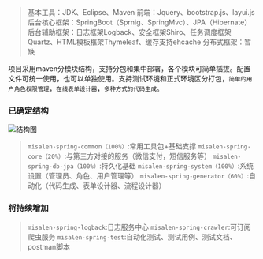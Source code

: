 >基本工具：JDK、Eclipse、Maven
>前端：Jquery、bootstrap.js、layui.js
>后台核心框架：SpringBoot（Sprnig、SpringMvc）、JPA（Hibernate）
>后台辅助框架：日志框架Logback、安全框架Shiro、任务调度框架Quartz、HTML模板框架Thymeleaf、缓存支持ehcache
>分布式框架：暂缺

项目采用maven分模块结构，支持分包和集中部署，各个模块可简单插拔。配置文件可统一使用，也可以单独使用。支持测试环境和正式环境区分打包，`简单的用户角色权限管理`，`在线表单设计器`，`多种方式的代码生成`。
### 已确定结构
![结构图](http://zhaoguochao.com/images/msialenbootstructure.png)
>`misalen-spring-common（100%）`:常用工具包+基础支撑
>`misalen-spring-core（20%）`:与第三方对接的服务（微信支付，短信服务等）
>`misalen-spring-db-jpa（100%）`:持久化基础
>`misalen-spring-system（100%）`:系统设置（管理员、角色、用户管理等）
>`misalen-spring-generator（60%）`:自动化（代码生成、表单设计器、流程设计器）

### 将持续增加
>`misalen-spring-logback`:日志服务中心
>`misalen-spring-crawler`:可订阅爬虫服务
>`misalen-spring-test`:自动化测试、测试用例、测试文档、postman脚本
